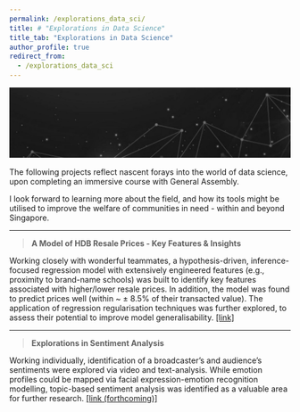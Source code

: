```yaml
---
permalink: /explorations_data_sci/
title: # "Explorations in Data Science"
title_tab: "Explorations in Data Science"
author_profile: true
redirect_from:
  - /explorations_data_sci
---
```


![Banner](/images/explorations-in-data-sci_banner.jpg)

The following projects reflect nascent forays into the world of data science, upon completing an immersive course with General Assembly. 

I look forward to learning more about the field, and how its tools might be utilised to improve the welfare of communities in need - within and beyond Singapore.

---

> <b>A Model of HDB Resale Prices - Key Features & Insights</b>

Working closely with wonderful teammates, a hypothesis-driven, inference-focused regression model with extensively engineered features (e.g., proximity to brand-name schools) was built to identify key features associated with higher/lower resale prices. In addition, the model was found to predict prices well (within ~ ± 8.5% of their transacted value). The application of regression regularisation techniques was further explored, to assess their potential to improve model generalisability. [[link]](https://github.com/joellimze/1_A-Model-of-HDB-Resale-Prices---Key-Features-Insights.git)

---

> <b>Explorations in Sentiment Analysis</b>

Working individually, identification of a broadcaster’s and audience’s sentiments were explored via video and text-analysis. While emotion profiles could be mapped via facial expression-emotion recognition modelling, topic-based sentiment analysis was identified as a valuable area for further research. [[link (forthcoming)]](-)